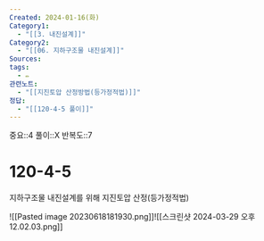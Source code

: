 ```yaml
---
Created: 2024-01-16(화)
Category1:
  - "[[3. 내진설계]]"
Category2:
  - "[[06. 지하구조물 내진설계]]"
Sources: 
tags:
  - ✏️
관련노트:
  - "[[지진토압 산정방법(등가정적법)]]"
정답:
  - "[[120-4-5 풀이]]"
---
```

중요::4
풀이::X
반복도::7

# 120-4-5

지하구조물 내진설계를 위해 지진토압 산정(등가정적법)

![[Pasted image 20230618181930.png]]![[스크린샷 2024-03-29 오후 12.02.03.png]]